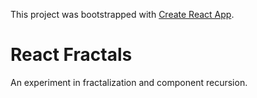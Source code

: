 This project was bootstrapped with [Create React App](https://github.com/facebookincubator/create-react-app).

# React Fractals

An experiment in fractalization and component recursion.
